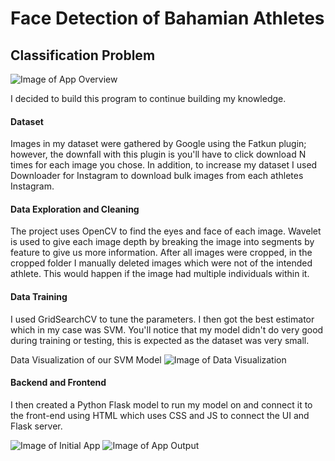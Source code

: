 # Face Detection of Bahamian Athletes
<h2>Classification Problem</h2>

![Image of App Overview]()

I decided to build this program to continue building my knowledge. 

#### Dataset
Images in my dataset were gathered by Google using the Fatkun plugin; however, the downfall with this plugin is you'll have to click download N times for each image you chose. 
In addition, to increase my dataset I used Downloader for Instagram to download bulk images from each athletes Instagram.

#### Data Exploration and Cleaning 
The project uses OpenCV to find the eyes and face of each image. Wavelet is used to give each image depth by breaking the image into segments by feature to give us more information. 
After all images were cropped, in the cropped folder I manually deleted images which were not of the intended athlete. This would happen if the image had multiple individuals within it. 

#### Data Training 
I used GridSearchCV to tune the parameters. I then got the best estimator which in my case was SVM. You'll notice that my model didn't do very good during training or testing, this is expected as the dataset was very small.

Data Visualization of our SVM Model
![Image of Data Visualization]()

#### Backend and Frontend
I then created a Python Flask model to run my model on and connect it to the front-end using HTML which uses CSS and JS to connect the UI and Flask server. 

![Image of Initial App ]()
![Image of App Output]()
